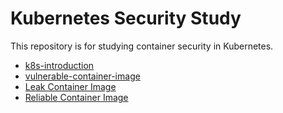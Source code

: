 # Kubernetes Security Study

This repository is for studying container security in Kubernetes.

- [k8s-introduction](k8s-introduction/README.md)
- [vulnerable-container-image](vulnerable-container-image/README.md)
- [Leak Container Image](leak-container-image/README.md)
- [Reliable Container Image](reliable-container-image/README.md)